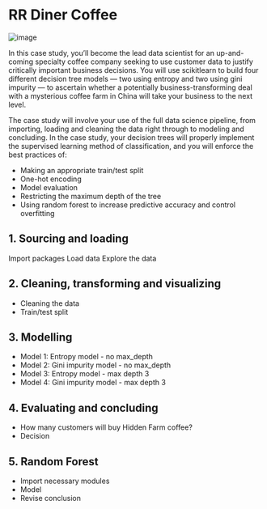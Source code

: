 # RR Diner Coffee

![image](https://user-images.githubusercontent.com/86930309/227387324-7433daa7-cff3-4520-9279-4c154c380ac5.png)

In this case study, you’ll become the lead data scientist for an up-and-coming specialty coffee company seeking to use customer data to justify critically important
business decisions. You will use scikitlearn to build four different decision tree models — two using entropy and two using gini impurity — to ascertain whether a 
potentially business-transforming deal with a mysterious coffee farm in China will take your business to the next level. 

The case study will involve your use of the full data science pipeline, from importing, loading and cleaning the data right through to modeling and concluding. In the
case study, your decision trees will properly implement the supervised learning method of classification, and you will enforce the best practices of:

- Making an appropriate train/test split
- One-hot encoding
- Model evaluation
- Restricting the maximum depth of the tree
- Using random forest to increase predictive accuracy and control overfitting

## 1. Sourcing and loading

Import packages
Load data
Explore the data

## 2. Cleaning, transforming and visualizing

- Cleaning the data
- Train/test split

## 3. Modelling

- Model 1: Entropy model - no max_depth
- Model 2: Gini impurity model - no max_depth
- Model 3: Entropy model - max depth 3
- Model 4: Gini impurity model - max depth 3

## 4. Evaluating and concluding

- How many customers will buy Hidden Farm coffee?
- Decision

## 5. Random Forest

- Import necessary modules
- Model
- Revise conclusion
